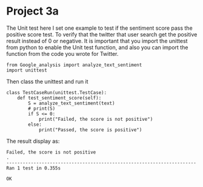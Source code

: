 # Project 3a
The Unit test here I set one example to test if the sentiment score pass the positive score test. To verify that the twitter that user search get the positive result instead of 0 or negative.
It is important that you import the unittest from python to enable the Unit test function, and also you can import the function from the code you wrote for Twitter.
```
from Google_analysis import analyze_text_sentiment
import unittest
```

Then class the unittest and run it

```
class TestCaseRun(unittest.TestCase):
	def test_sentiment_score(self):
	    S = analyze_text_sentiment(text)
	    # print(S)
	    if S <= 0:
	        print("Failed, the score is not positive")
	    else:
	        print("Passed, the score is positive")
```
The result display as:
```
Failed, the score is not positive
.
----------------------------------------------------------------------
Ran 1 test in 0.355s

OK
```

